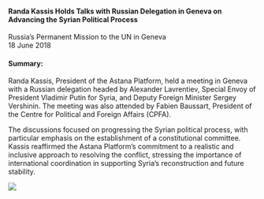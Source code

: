 <h4>Randa Kassis Holds Talks with Russian Delegation in Geneva on Advancing the Syrian Political Process</h4>

Russia’s Permanent Mission to the UN in Geneva<br>
18 June 2018

<h4>Summary:</h4>

Randa Kassis, President of the Astana Platform, held a meeting in Geneva with a Russian delegation headed by Alexander Lavrentiev, Special Envoy of President Vladimir Putin for Syria, and Deputy Foreign Minister Sergey Vershinin. The meeting was also attended by Fabien Baussart, President of the Centre for Political and Foreign Affairs (CPFA).

The discussions focused on progressing the Syrian political process, with particular emphasis on the establishment of a constitutional committee. Kassis reaffirmed the Astana Platform’s commitment to a realistic and inclusive approach to resolving the conflict, stressing the importance of international coordination in supporting Syria’s reconstruction and future stability.

![](22.JPG)
<p></p>
